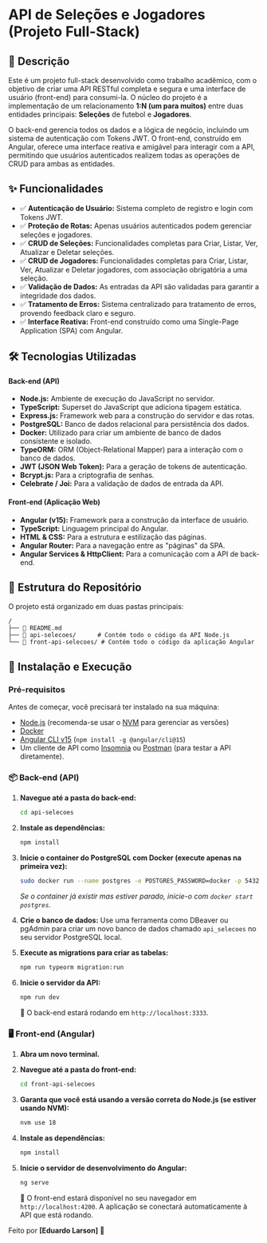 # API de Seleções e Jogadores (Projeto Full-Stack)

## 📝 Descrição

Este é um projeto full-stack desenvolvido como trabalho acadêmico, com o objetivo de criar uma API RESTful completa e segura e uma interface de usuário (front-end) para consumi-la. O núcleo do projeto é a implementação de um relacionamento **1:N (um para muitos)** entre duas entidades principais: **Seleções** de futebol e **Jogadores**.

O back-end gerencia todos os dados e a lógica de negócio, incluindo um sistema de autenticação com Tokens JWT. O front-end, construído em Angular, oferece uma interface reativa e amigável para interagir com a API, permitindo que usuários autenticados realizem todas as operações de CRUD para ambas as entidades.

## ✨ Funcionalidades

  - ✅ **Autenticação de Usuário:** Sistema completo de registro e login com Tokens JWT.
  - ✅ **Proteção de Rotas:** Apenas usuários autenticados podem gerenciar seleções e jogadores.
  - ✅ **CRUD de Seleções:** Funcionalidades completas para Criar, Listar, Ver, Atualizar e Deletar seleções.
  - ✅ **CRUD de Jogadores:** Funcionalidades completas para Criar, Listar, Ver, Atualizar e Deletar jogadores, com associação obrigatória a uma seleção.
  - ✅ **Validação de Dados:** As entradas da API são validadas para garantir a integridade dos dados.
  - ✅ **Tratamento de Erros:** Sistema centralizado para tratamento de erros, provendo feedback claro e seguro.
  - ✅ **Interface Reativa:** Front-end construído como uma Single-Page Application (SPA) com Angular.

## 🛠️ Tecnologias Utilizadas

#### **Back-end (API)**

  - **Node.js:** Ambiente de execução do JavaScript no servidor.
  - **TypeScript:** Superset do JavaScript que adiciona tipagem estática.
  - **Express.js:** Framework web para a construção do servidor e das rotas.
  - **PostgreSQL:** Banco de dados relacional para persistência dos dados.
  - **Docker:** Utilizado para criar um ambiente de banco de dados consistente e isolado.
  - **TypeORM:** ORM (Object-Relational Mapper) para a interação com o banco de dados.
  - **JWT (JSON Web Token):** Para a geração de tokens de autenticação.
  - **Bcrypt.js:** Para a criptografia de senhas.
  - **Celebrate / Joi:** Para a validação de dados de entrada da API.

#### **Front-end (Aplicação Web)**

  - **Angular (v15):** Framework para a construção da interface de usuário.
  - **TypeScript:** Linguagem principal do Angular.
  - **HTML & CSS:** Para a estrutura e estilização das páginas.
  - **Angular Router:** Para a navegação entre as "páginas" da SPA.
  - **Angular Services & HttpClient:** Para a comunicação com a API de back-end.

## 📂 Estrutura do Repositório

O projeto está organizado em duas pastas principais:

```
/
├── 📄 README.md
├── 📁 api-selecoes/      # Contém todo o código da API Node.js
└── 📁 front-api-selecoes/ # Contém todo o código da aplicação Angular
```

## 🚀 Instalação e Execução

### Pré-requisitos

Antes de começar, você precisará ter instalado na sua máquina:

  - [Node.js](https://nodejs.org/en/) (recomenda-se usar o [NVM](https://github.com/nvm-sh/nvm) para gerenciar as versões)
  - [Docker](https://www.docker.com/products/docker-desktop/)
  - [Angular CLI v15](https://angular.io/cli) (`npm install -g @angular/cli@15`)
  - Um cliente de API como [Insomnia](https://insomnia.rest/) ou [Postman](https://www.postman.com/) (para testar a API diretamente).

### 📦 Back-end (API)

1.  **Navegue até a pasta do back-end:**

    ```bash
    cd api-selecoes
    ```

2.  **Instale as dependências:**

    ```bash
    npm install
    ```

3.  **Inicie o container do PostgreSQL com Docker (execute apenas na primeira vez):**

    ```bash
    sudo docker run --name postgres -e POSTGRES_PASSWORD=docker -p 5432:5432 -d postgres
    ```

    *Se o container já existir mas estiver parado, inicie-o com `docker start postgres`.*

4.  **Crie o banco de dados:** Use uma ferramenta como DBeaver ou pgAdmin para criar um novo banco de dados chamado `api_selecoes` no seu servidor PostgreSQL local.

5.  **Execute as migrations para criar as tabelas:**

    ```bash
    npm run typeorm migration:run
    ```

6.  **Inicie o servidor da API:**

    ```bash
    npm run dev
    ```

    🎉 O back-end estará rodando em `http://localhost:3333`.

### 🖥️ Front-end (Angular)

1.  **Abra um novo terminal.**

2.  **Navegue até a pasta do front-end:**

    ```bash
    cd front-api-selecoes
    ```

3.  **Garanta que você está usando a versão correta do Node.js (se estiver usando NVM):**

    ```bash
    nvm use 18
    ```

4.  **Instale as dependências:**

    ```bash
    npm install
    ```

5.  **Inicie o servidor de desenvolvimento do Angular:**

    ```bash
    ng serve
    ```

    🎉 O front-end estará disponível no seu navegador em `http://localhost:4200`. A aplicação se conectará automaticamente à API que está rodando.


Feito por **[Eduardo Larson]** 👋
